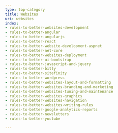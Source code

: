 ```yaml
---
type: top-category
title: Websites
uri: websites
index:
- rules-to-better-websites-development
- rules-to-better-angular
- rules-to-better-angularjs
- rules-to-better-react
- rules-to-better-website-development-aspnet
- rules-to-better-net-core
- rules-to-better-websites-deployment
- rules-to-better-ui-bootstrap
- rules-to-better-javascript-and-jquery
- rules-to-better-bitly
- rules-to-better-sitefinity
- rules-to-better-wordpress
- rules-to-better-websites-layout-and-formatting
- rules-to-better-websites-branding-and-marketing
- rules-to-better-websites-tuning-and-maintenance
- rules-to-better-websites-graphics
- rules-to-better-websites-navigation
- rules-to-better-websites-writing-rules
- rules-to-better-google-analytics-reports
- rules-to-better-newsletters
- rules-to-better-youtube

---
```


